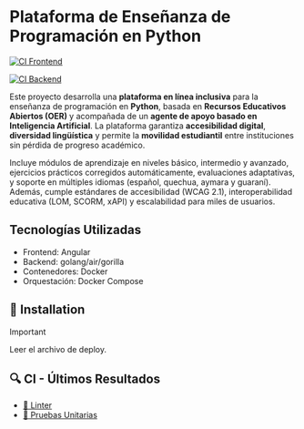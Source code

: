 # Plataforma de Enseñanza de Programación en Python


[![CI Frontend](https://github.com/Lotiel-Dev/Generacion-Software/actions/workflows/ci-frontend.yml/badge.svg)](https://github.com/Lotiel-Dev/Generacion-Software/actions/workflows/ci-frontend.yml)

[![CI Backend](https://github.com/Frosmin/Generacion-Software/actions/workflows/ci-backend.yml/badge.svg)](https://github.com/Frosmin/Generacion-Software/actions/workflows/ci-backend.yml)



Este proyecto desarrolla una **plataforma en línea inclusiva** para la enseñanza de programación en **Python**, basada en **Recursos Educativos Abiertos (OER)** y acompañada de un **agente de apoyo basado en Inteligencia Artificial**. La plataforma garantiza **accesibilidad digital**, **diversidad lingüística** y permite la **movilidad estudiantil** entre instituciones sin pérdida de progreso académico.

Incluye módulos de aprendizaje en niveles básico, intermedio y avanzado, ejercicios prácticos corregidos automáticamente, evaluaciones adaptativas, y soporte en múltiples idiomas (español, quechua, aymara y guaraní). Además, cumple estándares de accesibilidad (WCAG 2.1), interoperabilidad educativa (LOM, SCORM, xAPI) y escalabilidad para miles de usuarios.

## Tecnologías Utilizadas

- Frontend: Angular
- Backend: golang/air/gorilla
- Contenedores: Docker
- Orquestación: Docker Compose

## 🚀 Installation
> [!IMPORTANT]
> Leer el archivo de deploy.

## 🔍 CI - Últimos Resultados

- [🧹 Linter](./test-reports/lint-results.md)
- [🧪 Pruebas Unitarias](./test-reports/test-results.md)
